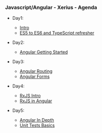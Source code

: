 ### Javascript/Angular - Xerius - Agenda

* Day1:
    - [Intro](./intro.md)
    - [ES5 to ES6 and TypeScript refresher](./js-refresher.md)

* Day2:
    - [Angular Getting Started](./angular-getting-started.md)

* Day3:
    - [Angular Routing](./angular-routing.md)
    - [Angular Forms](./angular-forms.md)

* Day4:
    - [RxJS Intro](./js-rxjs.md)
    - [RxJS in Angular](./angular-rxjs.md)

* Day5:
    - [Angular In Depth](./angular-indepth.md)
    - [Unit Tests Basics](./unit-tests.md)
